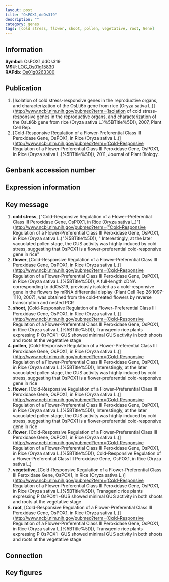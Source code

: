 ```yaml
---
layout: post
title: "OsPOX1,ddOs319"
description: ""
category: genes
tags: [cold stress, flower, shoot, pollen, vegetative, root, Gene]
---
```


## Information
__Symbol__: OsPOX1,ddOs319  
__MSU__: [LOC_Os01g15830](http://rice.plantbiology.msu.edu/cgi-bin/ORF_infopage.cgi?orf=LOC_Os01g15830)  
__RAPdb__: [Os01g0263300](http://rapdb.dna.affrc.go.jp/viewer/gbrowse_details/irgsp1?name=Os01g0263300)  

## Publication
1. [Isolation of cold stress-responsive genes in the reproductive organs, and characterization of the OsLti6b gene from rice (Oryza sativa L.)](http://www.ncbi.nlm.nih.gov/pubmed?term=(Isolation of cold stress-responsive genes in the reproductive organs, and characterization of the OsLti6b gene from rice (Oryza sativa L.)%5BTitle%5D)), 2007, Plant Cell Rep.
2. [Cold-Responsive Regulation of a Flower-Preferential Class III Peroxidase Gene, OsPOX1, in Rice (Oryza sativa L.)](http://www.ncbi.nlm.nih.gov/pubmed?term=(Cold-Responsive Regulation of a Flower-Preferential Class III Peroxidase Gene, OsPOX1, in Rice (Oryza sativa L.)%5BTitle%5D)), 2011, Journal of Plant Biology.

## Genbank accession number

## Expression information

## Key message
1. __cold stress__, ["Cold-Responsive Regulation of a Flower-Preferential Class III Peroxidase Gene, OsPOX1, in Rice (Oryza sativa L.)"](http://www.ncbi.nlm.nih.gov/pubmed?term=("Cold-Responsive Regulation of a Flower-Preferential Class III Peroxidase Gene, OsPOX1, in Rice (Oryza sativa L.)"%5BTitle%5D)), " Interestingly, at the later vacuolated pollen stage, the GUS activity was highly induced by cold stress, suggesting that OsPOX1 is a flower-preferential cold-responsive gene in rice"
2. __flower__, [Cold-Responsive Regulation of a Flower-Preferential Class III Peroxidase Gene, OsPOX1, in Rice (Oryza sativa L.)](http://www.ncbi.nlm.nih.gov/pubmed?term=(Cold-Responsive Regulation of a Flower-Preferential Class III Peroxidase Gene, OsPOX1, in Rice (Oryza sativa L.)%5BTitle%5D)), A full-length cDNA corresponding to ddOs319, previously isolated as a cold-responsive gene in the flowers by mRNA differential display (Plant Cell Rep 26:1097-1110, 2007), was obtained from the cold-treated flowers by reverse transcription and nested PCR
3. __shoot__, [Cold-Responsive Regulation of a Flower-Preferential Class III Peroxidase Gene, OsPOX1, in Rice (Oryza sativa L.)](http://www.ncbi.nlm.nih.gov/pubmed?term=(Cold-Responsive Regulation of a Flower-Preferential Class III Peroxidase Gene, OsPOX1, in Rice (Oryza sativa L.)%5BTitle%5D)),  Transgenic rice plants expressing P OsPOX1 -GUS showed minimal GUS activity in both shoots and roots at the vegetative stage
4. __pollen__, [Cold-Responsive Regulation of a Flower-Preferential Class III Peroxidase Gene, OsPOX1, in Rice (Oryza sativa L.)](http://www.ncbi.nlm.nih.gov/pubmed?term=(Cold-Responsive Regulation of a Flower-Preferential Class III Peroxidase Gene, OsPOX1, in Rice (Oryza sativa L.)%5BTitle%5D)),  Interestingly, at the later vacuolated pollen stage, the GUS activity was highly induced by cold stress, suggesting that OsPOX1 is a flower-preferential cold-responsive gene in rice
5. __flower__, [Cold-Responsive Regulation of a Flower-Preferential Class III Peroxidase Gene, OsPOX1, in Rice (Oryza sativa L.)](http://www.ncbi.nlm.nih.gov/pubmed?term=(Cold-Responsive Regulation of a Flower-Preferential Class III Peroxidase Gene, OsPOX1, in Rice (Oryza sativa L.)%5BTitle%5D)),  Interestingly, at the later vacuolated pollen stage, the GUS activity was highly induced by cold stress, suggesting that OsPOX1 is a flower-preferential cold-responsive gene in rice
6. __flower__, [Cold-Responsive Regulation of a Flower-Preferential Class III Peroxidase Gene, OsPOX1, in Rice (Oryza sativa L.)](http://www.ncbi.nlm.nih.gov/pubmed?term=(Cold-Responsive Regulation of a Flower-Preferential Class III Peroxidase Gene, OsPOX1, in Rice (Oryza sativa L.)%5BTitle%5D)), Cold-Responsive Regulation of a Flower-Preferential Class III Peroxidase Gene, OsPOX1, in Rice (Oryza sativa L.)
7. __vegetative__, [Cold-Responsive Regulation of a Flower-Preferential Class III Peroxidase Gene, OsPOX1, in Rice (Oryza sativa L.)](http://www.ncbi.nlm.nih.gov/pubmed?term=(Cold-Responsive Regulation of a Flower-Preferential Class III Peroxidase Gene, OsPOX1, in Rice (Oryza sativa L.)%5BTitle%5D)),  Transgenic rice plants expressing P OsPOX1 -GUS showed minimal GUS activity in both shoots and roots at the vegetative stage
8. __root__, [Cold-Responsive Regulation of a Flower-Preferential Class III Peroxidase Gene, OsPOX1, in Rice (Oryza sativa L.)](http://www.ncbi.nlm.nih.gov/pubmed?term=(Cold-Responsive Regulation of a Flower-Preferential Class III Peroxidase Gene, OsPOX1, in Rice (Oryza sativa L.)%5BTitle%5D)),  Transgenic rice plants expressing P OsPOX1 -GUS showed minimal GUS activity in both shoots and roots at the vegetative stage

## Connection

## Key figures


